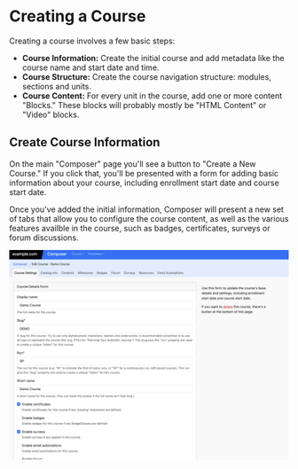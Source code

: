 # Creating a Course

Creating a course involves a few basic steps:

  - **Course Information:** Create the initial course and add metadata like the course name and start date and time.
  - **Course Structure:** Create the course navigation structure: modules, sections and units.
  - **Course Content:** For every unit in the course, add one or more content "Blocks." These blocks will probably mostly be "HTML Content" or "Video" blocks.

## Create Course Information

On the main "Composer" page you'll see a button to "Create a New Course." If you click that, you'll be presented with a form for adding
basic information about your course, including enrollment start date and course start date.

Once you've added the initial information, Composer will present a new set of tabs that allow you to configure the course content,
as well as the various features availble in the course, such as badges, certificates, surveys or forum discussions.

![Screenshot of composer course settings page](../assets/authoring/course_settings.png)
